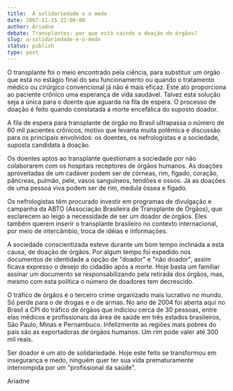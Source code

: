 ```yaml
---
title:  A solidariedade e o medo
date: 2007-11-15 22:00:00
author: Ariadne
debate: Transplantes: por que está caindo a doação de órgãos?
slug: a-solidariedade-e-o-medo
status: publish 
type: post
---
```


O transplante foi o meio encontrado pela ciência, para substituir um órgão que está no estágio final do seu funcionamento ou quando o tratamento médico ou cirúrgico convencional já não é mais eficaz. Este ato proporciona ao paciente crônico uma esperança de vida saudável. Talvez esta solução seja a única para o doente que aguarda na fila de espera. O processo de doação é feito quando constatada a morte encefálica do suposto doador.   

A fila de espera para transplante de órgão no Brasil ultrapassa o número de 60 mil pacientes crônicos, motivo que levanta muita polêmica e discussão para os principais envolvidos: os doentes, os nefrologistas e a sociedade, suposta candidata à doação.   

 Os doentes aptos ao transplante questionam a sociedade por não colaborarem com os hospitais receptores de órgãos humanos. As doações aproveitadas de um cadáver podem ser de córneas, rim, fígado, coração, pâncreas, pulmão, pele, vasos sanguíneos, tendões e ossos. Já as doações de uma pessoa viva podem ser de rim, medula óssea e fígado.   

 Os nefrologistas têm procurado investir em programas de divulgação e campanha da ABTO (Associação Brasileira de Transplante de Órgãos), que esclarecem ao leigo a necessidade de ser um doador de órgãos. Eles também querem inserir o transplante brasileiro no contexto internacional, por meio de intercâmbio, troca de idéias e informações.  

 A sociedade conscientizada esteve durante um bom tempo inclinada a esta causa, de doação de órgãos. Por algum tempo foi expedido nos documentos de identidade a opção de "doador" e "não doador", assim ficava expresso o desejo do cidadão após a morte. Hoje basta um familiar assinar um documento se responsabilizando pela retirada dos órgãos, mas, mesmo com esta política o número de doadores tem decrescido.   

 O tráfico de órgãos é o terceiro crime organizado mais lucrativo no mundo. Só perde para o de drogas e o de armas. No ano de 2004 foi aberta aqui no Brasil a CPI do tráfico de órgãos que indiciou cerca de 30 pessoas, entre elas médicos e profissionais da área de saúde em três estados brasileiros, São Paulo, Minas e Pernambuco. Infelizmente as regiões mais pobres do país são as exportadoras de órgãos humanos. Um rim pode valer até 300 mil reais.   

 Ser doador é um ato de solidariedade. Hoje este feito se transformou em insegurança e medo, ninguém quer ter sua vida prematuramente interrompida por um "profissional da saúde".   

  

 Ariadne
